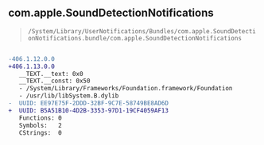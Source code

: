 ## com.apple.SoundDetectionNotifications

> `/System/Library/UserNotifications/Bundles/com.apple.SoundDetectionNotifications.bundle/com.apple.SoundDetectionNotifications`

```diff

-406.1.12.0.0
+406.1.13.0.0
   __TEXT.__text: 0x0
   __TEXT.__const: 0x50
   - /System/Library/Frameworks/Foundation.framework/Foundation
   - /usr/lib/libSystem.B.dylib
-  UUID: EE97E75F-2DDD-32BF-9C7E-58749BE8AD6D
+  UUID: B5A51B10-4D2B-3353-97D1-19CF4059AF13
   Functions: 0
   Symbols:   2
   CStrings:  0

```
